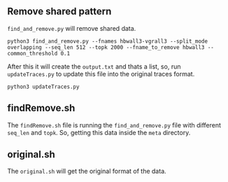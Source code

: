 ## Remove shared pattern
`find_and_remove.py` will remove shared data. 
```
python3 find_and_remove.py --fnames hbwall3-vgrall3 --split_mode overlapping --seq_len 512 --topk 2000 --fname_to_remove hbwall3 --common_threshold 0.1
```

After this it will create the `output.txt` and thats a list, so, run `updateTraces.py` to update this file into the original traces format.
```
python3 updateTraces.py
```

## findRemove.sh
The `findRemove.sh` file is running the `find_and_remove.py` file with different `seq_len` and `topk`. So, getting this data inside the `meta` directory.

## original.sh
The `original.sh` will get the original format of the data.
